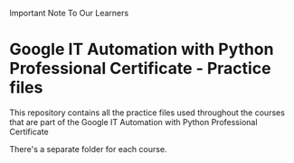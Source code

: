 Important Note To Our Learners
# Google IT Automation with Python Professional Certificate - Practice files

This repository contains all the practice files used throughout the courses that are
part of the Google IT Automation with Python Professional Certificate

There's a separate folder for each course.

